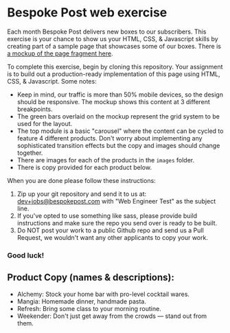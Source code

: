 # Bespoke Post web exercise

Each month Bespoke Post delivers new boxes to our subscribers. This exercise is your chance to show us your HTML, CSS, & Javascript skills by creating part of a sample page that showcases some of our boxes. There is [a mockup of the page fragment here](https://github.com/bespokepost/html_test/raw/master/examples/mockup.jpg).

To complete this exercise, begin by cloning this repository. Your assignment is to build out a production-ready implementation of this page using HTML, CSS, & Javascript. Some notes:

* Keep in mind, our traffic is more than 50% mobile devices, so the design should be responsive. The mockup shows this content at 3 different breakpoints.
* The green bars overlaid on the mockup represent the grid system to be used for the layout.
* The top module is a basic "carousel" where the content can be cycled to feature 4 different products. Don't worry about implementing any sophisticated transition effects but the copy and images should change together.
* There are images for each of the products in the `images` folder.
* There is copy provided for each product below.


When you are done please follow these instructions:

1. Zip up your git repository and send it to us at: dev+jobs@bespokepost.com with "Web Engineer Test" as the subject line.
2. If you've opted to use something like sass, please provide build instructions and make sure the repo you send over is ready to be built.
3. Do NOT post your work to a public Github repo and send us a Pull Request, we wouldn't want any other applicants to copy your work.

### Good luck!



## Product Copy (names & descriptions):

* Alchemy: Stock your home bar with pro-level cocktail wares.
* Mangia: Homemade dinner, handmade pasta.
* Refresh: Bring some class to your morning routine.
* Weekender: Don't just get away from the crowds — stand out from them.

